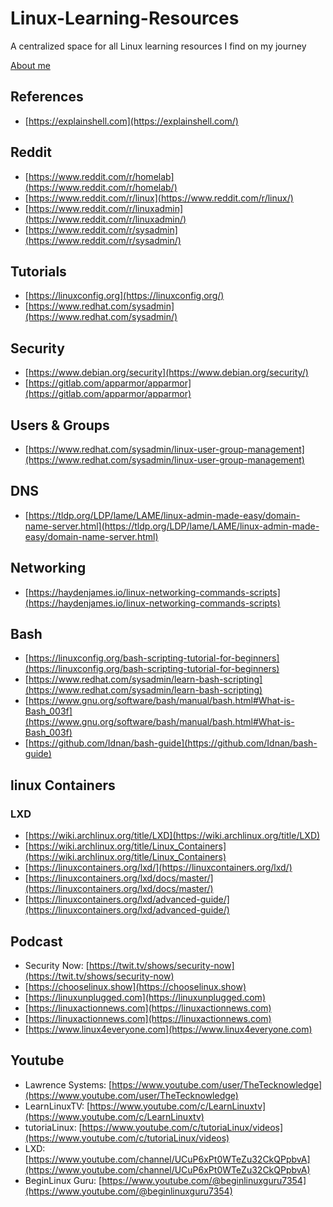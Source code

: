 # Linux-Learning-Resources
A centralized space for all Linux learning resources I find on my journey 

[About me](About-me.md)

## References
- [https://explainshell.com](https://explainshell.com/)

## Reddit
- [https://www.reddit.com/r/homelab](https://www.reddit.com/r/homelab/)
- [https://www.reddit.com/r/linux](https://www.reddit.com/r/linux/)
- [https://www.reddit.com/r/linuxadmin](https://www.reddit.com/r/linuxadmin/)
- [https://www.reddit.com/r/sysadmin](https://www.reddit.com/r/sysadmin/)

## Tutorials
- [https://linuxconfig.org](https://linuxconfig.org/)
- [https://www.redhat.com/sysadmin](https://www.redhat.com/sysadmin/)

## Security
- [https://www.debian.org/security](https://www.debian.org/security/)
- [https://gitlab.com/apparmor/apparmor](https://gitlab.com/apparmor/apparmor)

## Users & Groups
- [https://www.redhat.com/sysadmin/linux-user-group-management](https://www.redhat.com/sysadmin/linux-user-group-management)

## DNS
- [https://tldp.org/LDP/lame/LAME/linux-admin-made-easy/domain-name-server.html](https://tldp.org/LDP/lame/LAME/linux-admin-made-easy/domain-name-server.html)

## Networking
- [https://haydenjames.io/linux-networking-commands-scripts](https://haydenjames.io/linux-networking-commands-scripts)

## Bash
- [https://linuxconfig.org/bash-scripting-tutorial-for-beginners](https://linuxconfig.org/bash-scripting-tutorial-for-beginners)
- [https://www.redhat.com/sysadmin/learn-bash-scripting](https://www.redhat.com/sysadmin/learn-bash-scripting)
- [https://www.gnu.org/software/bash/manual/bash.html#What-is-Bash_003f](https://www.gnu.org/software/bash/manual/bash.html#What-is-Bash_003f)
- [https://github.com/Idnan/bash-guide](https://github.com/Idnan/bash-guide)

## linux Containers
### LXD
- [https://wiki.archlinux.org/title/LXD](https://wiki.archlinux.org/title/LXD)
- [https://wiki.archlinux.org/title/Linux_Containers](https://wiki.archlinux.org/title/Linux_Containers)
- [https://linuxcontainers.org/lxd/](https://linuxcontainers.org/lxd/)
- [https://linuxcontainers.org/lxd/docs/master/](https://linuxcontainers.org/lxd/docs/master/)
- [https://linuxcontainers.org/lxd/advanced-guide/](https://linuxcontainers.org/lxd/advanced-guide/)

## Podcast
- Security Now: [https://twit.tv/shows/security-now](https://twit.tv/shows/security-now)
- [https://chooselinux.show](https://chooselinux.show)
- [https://linuxunplugged.com](https://linuxunplugged.com)
- [https://linuxactionnews.com](https://linuxactionnews.com)
- [https://linuxactionnews.com](https://linuxactionnews.com)
- [https://www.linux4everyone.com](https://www.linux4everyone.com)

## Youtube 
- Lawrence Systems: [https://www.youtube.com/user/TheTecknowledge](https://www.youtube.com/user/TheTecknowledge)
- LearnLinuxTV: [https://www.youtube.com/c/LearnLinuxtv](https://www.youtube.com/c/LearnLinuxtv)
- tutoriaLinux: [https://www.youtube.com/c/tutoriaLinux/videos](https://www.youtube.com/c/tutoriaLinux/videos)
- LXD: [https://www.youtube.com/channel/UCuP6xPt0WTeZu32CkQPpbvA](https://www.youtube.com/channel/UCuP6xPt0WTeZu32CkQPpbvA)
- BeginLinux Guru: [https://www.youtube.com/@beginlinuxguru7354](https://www.youtube.com/@beginlinuxguru7354)
